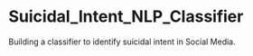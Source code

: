 # Suicidal_Intent_NLP_Classifier
Building a classifier to identify suicidal intent in Social Media. 
